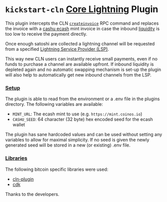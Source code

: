 # ```kickstart-cln``` [Core Lightning](https://github.com/ElementsProject/lightning) Plugin

This plugin intercepts the CLN [```createinvoice```](https://docs.corelightning.org/reference/lightning-createinvoice) RPC command and replaces the invoice with a 
[cashu ecash](https://cashu.space/) mint invoice in case the inbound [liquidity](https://bitcoin.design/guide/how-it-works/liquidity/) is too low to receive the payment directly.

Once enough satoshi are collected a lightning channel will be
requested from a specified [Lightning Service Provider (LSP)](https://thebitcoinmanual.com/articles/explained-lsp/).

This way new CLN users can instantly receive small payments, even if no funds to purchase a channel are available upfront.
If inbound liquidity is depleted again and no automatic swapping mechanism is set-up the plugin will also help to automatically get new inbound channels from the LSP.

### <u>Setup</u>
The plugin is able to read from the environment or a .env file 
in the plugins directory. The following variables are available:
* ```MINT_URL```: The ecash mint to use (e.g. ```https://mint.coinos.io```)
* ```CASHU_SEED```: 64 character (32 byte) hex encoded seed for the ecash wallet

The plugin has sane hardcoded values and can be used without setting any variables to allow for maximal simplicity.
If no seed is given the newly generated seed will be stored 
in a new (or existing) .env file.

### <u>Libraries</u>
The following bitcoin specific libraries were used:

* [cln-plugin](https://docs.rs/cln-plugin)
* [cdk](https://docs.rs/cdk) 

Thanks to the developers.